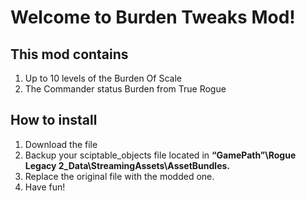 # Welcome to Burden Tweaks Mod!

## This mod contains
1. Up to 10 levels of the Burden Of Scale
2. The Commander status Burden from True Rogue

## How to install
1. Download the file
2. Backup your sciptable_objects file located in **“GamePath”\Rogue Legacy 2_Data\StreamingAssets\AssetBundles.**
3. Replace the original file with the modded one.
4. Have fun!